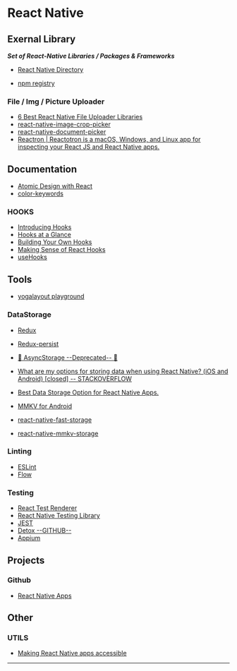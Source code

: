 React Native
=======================




Exernal Library
---------------


***Set of React-Native Libraries / Packages & Frameworks***

- [React Native Directory](https://reactnative.directory)

- [npm registry](https://www.npmjs.com)

### File / Img / Picture Uploader

- [6 Best React Native File Uploader Libraries](https://openbase.com/categories/js/best-react-native-file-uploader-libraries)
- [react-native-image-crop-picker](https://github.com/ivpusic/react-native-image-crop-picker)
- [react-native-document-picker](https://github.com/rnmods/react-native-document-picker)
- [Reactron | Reactotron is a macOS, Windows, and Linux app for inspecting your React JS and React Native apps.](https://github.com/infinitered/reactotron)

Documentation
--------------

- [Atomic Design with React](https://cheesecakelabs.com/blog/atomic-design-react/)
- [color-keywords](https://reactnative.dev/docs/colors#color-keywords)

### HOOKS

- [Introducing Hooks](https://reactjs.org/docs/hooks-intro.html)
- [Hooks at a Glance](https://reactjs.org/docs/hooks-overview.html)
- [Building Your Own Hooks](https://reactjs.org/docs/hooks-custom.html)
- [Making Sense of React Hooks](https://medium.com/@dan_abramov/making-sense-of-react-hooks-fdbde8803889)
- [useHooks](https://usehooks.com)

Tools
-----

- [yogalayout playground](https://yogalayout.com/playground/)

### DataStorage

- [Redux](https://redux.js.org/tutorials/fundamentals/part-1-overview)
- [Redux-persist](https://github.com/rt2zz/redux-persist)
- [🚧 AsyncStorage  --Deprecated-- 🚧](https://reactnative.dev/docs/asyncstorage)
- [What are my options for storing data when using React Native? (iOS and Android) [closed] -- STACKOVERFLOW](https://stackoverflow.com/questions/44376002/what-are-my-options-for-storing-data-when-using-react-native-ios-and-android)
- [Best Data Storage Option for React Native Apps.](https://dev.to/ammarahmed/best-data-storage-option-for-react-native-apps-42k)

- [MMKV for Android](https://github.com/Tencent/MMKV)
- [react-native-fast-storage](https://github.com/FidMe/react-native-fast-storage)
- [react-native-mmkv-storage](https://github.com/ammarahm-ed/react-native-mmkv-storage)

### Linting

- [ESLint](https://eslint.org)
- [Flow](https://flow.org/en/docs/)

### Testing

- [React Test Renderer](https://reactjs.org/docs/test-renderer.html)
- [React Native Testing Library](https://callstack.github.io/react-native-testing-library/)
- [JEST](https://jestjs.io)
- [Detox --GITHUB--](https://github.com/wix/detox/)
- [Appium](http://appium.io)

Projects
--------

### Github

- [React Native Apps](https://github.com/ReactNativeNews/React-Native-)

Other
-----


### UTILS

- [Making React Native apps accessible](https://engineering.fb.com/2015/11/23/android/making-react-native-apps-accessible/)



-----------------------------------------------------------------------------------------------------